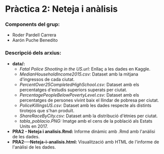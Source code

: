 # Pràctica 2: Neteja i anàlisis

### Components del grup:
- Roder Pardell Carrera
- Aarón Puche Benedito

### Descripció dels arxius:
- **data/:** 
    - *Fatal Police Shooting in the US.url:* Enllaç a les dades en Kaggle.
    - *MedianHouseholdIncome2015.csv:* Dataset amb la mitjana d'ingressos de cada ciutat.
    - *PercentOver25CompletedHighSchool.csv:* Dataset amb els percentatges d'estudis superiors superats per ciutat.
    - *PercentagePeopleBelowPovertyLevel.csv:* Dataset amb els percentatges de persones vivint baix el llindar de pobresa per ciutat.
    - *PoliceKillingsUS.csv:* Dataset amb les dades respecte als distints tirotejos que s'han produït.
    - *ShareRaceByCity.csv:* Dataset amb la distribució d'ètnies per ciutat.
    - *tabla_poblacio.PNG:* Imatge amb el cens de la població als Estats Units en 2017.
- **PRA2 - Neteja i analisis.Rmd:** Informe dinàmic amb .Rmd amb l'anàlisi de les dades.
- **PRA2---Neteja-i-analisis.html:** Visualització amb HTML de l'informe de l'anàlisi de les dades.